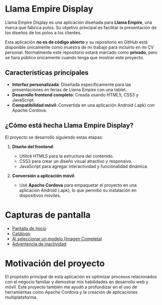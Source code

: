 # Llama Empire Display

Llama Empire Display es una aplicación diseñada para **Llama Empire**, una marca que fabrica polos. Su objetivo principal es facilitar la presentación de los diseños de los polos a los clientes.

Esta aplicación **no es de código abierto** y su repositorio en GitHub está disponible únicamente como muestra de mi trabajo para incluirlo en mi CV personal. Normalmente este repositorio estará marcado como **privado**, pero se hará público únicamente cuando tenga que mostrar este proyecto.

## Características principales

- **Interfaz personalizada**: Diseñada específicamente para las presentaciones en ferias de Llama Empire con una tablet.
- **Desarrollo frontend completo**: Creada usando HTML5, CSS3 y JavaScript.
- **Compatibilidad móvil**: Convertida en una aplicación Android (.apk) con Apache Cordova.

## ¿Cómo está hecha Llama Empire Display?

El proyecto se desarrolló siguiendo estas etapas:

1. **Diseño del frontend**:
   - Utilicé HTML5 para la estructura del contenido.
   - CSS3 para crear un diseño visual atractivo y responsivo.
   - JavaScript para agregar interactividad y funcionalidad dinámica.
   
2. **Conversión a aplicación móvil**:
   - Usé **Apache Cordova** para empaquetar el proyecto en una aplicación Android (.apk), lo que permitió su instalación en dispositivos móviles.

# Capturas de pantalla
- [Pantalla de Inicio](images/ShowcaseGithub/mainpage.jpg)
- [Catálogo](images/ShowcaseGithub/catalog.jpg)
- [Al seleccionar un modelo (Imagen Completa)](images/ShowcaseGithub/warning.jpg)
- [Adventencia de inactividad](images/ShowcaseGithub/model.jpg)

# Motivación del proyecto
El propósito principal de esta aplicación es optimizar procesos relacionados con el negocio familiar y demostrar mis habilidades en desarrollo web y móvil. Este proyecto también me ayudó a profundizar en el uso de herramientas como Apache Cordova y la creación de aplicaciones multiplataforma.
